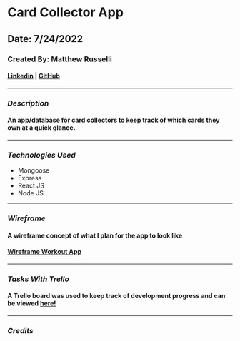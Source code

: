 # Card Collector App

## Date: 7/24/2022

### Created By: Matthew Russelli

#### [Linkedin](https://www.linkedin.com/in/matthewrusselli/) | [GitHub](https://github.com/MattRusselli)

---

### **_Description_**

#### An app/database for card collectors to keep track of which cards they own at a quick glance.

---

### **_Technologies Used_**

- Mongoose
- Express
- React JS
- Node JS

---

### **_Wireframe_**

#### A wireframe concept of what I plan for the app to look like

#### [Wireframe Workout App](https://wireframe.cc/pro/edit/568227)

---

### **_Tasks With Trello_**

#### A Trello board was used to keep track of development progress and can be viewed [here!](https://trello.com/b/VBLxauRo/card-collector-app)

---

### **_Credits_**
